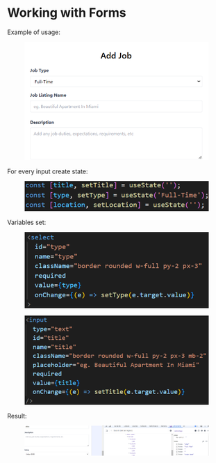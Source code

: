 # Working with Forms

Example of usage:

<figure><img src="../../.gitbook/assets/image (103).png" alt=""><figcaption></figcaption></figure>

For every input create state:

<figure><img src="../../.gitbook/assets/image (104).png" alt=""><figcaption></figcaption></figure>

Variables set:

<figure><img src="../../.gitbook/assets/image (107).png" alt=""><figcaption></figcaption></figure>

<figure><img src="../../.gitbook/assets/image (108).png" alt=""><figcaption></figcaption></figure>

Result:

<figure><img src="../../.gitbook/assets/image (109).png" alt=""><figcaption></figcaption></figure>
